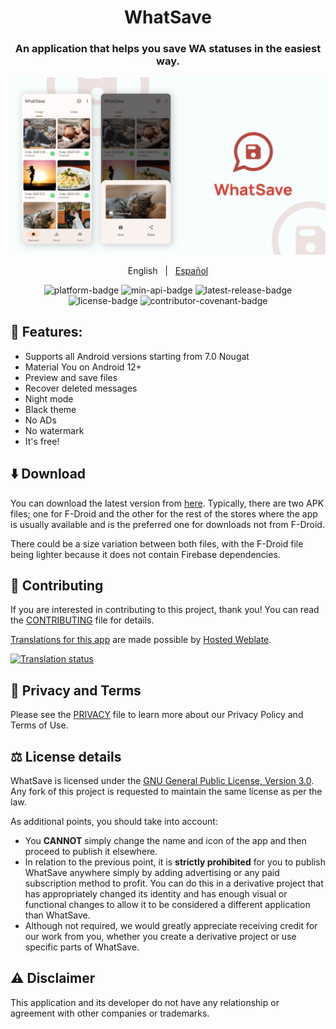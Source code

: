 <div style="text-align: center;">

# WhatSave

### An application that helps you save WA statuses in the easiest way.

![Screenshots](./art/art.jpg?raw=true)

English
&nbsp;&nbsp;|&nbsp;&nbsp;
[Español](README-es.md)

<p style="text-align: center;">
  <a href="https://github.com/mardous/WhatSave" style="text-decoration:none" aria-label="Platform: Android">
    <img src="https://img.shields.io/badge/Platform-Android-green.svg" alt="platform-badge">
  </a>
  <a href="https://github.com/mardous/WhatSave" style="text-decoration:none" aria-label="Min API: 21">
    <img src="https://img.shields.io/badge/Min_API-24-yellow.svg" alt="min-api-badge">
  </a>
  <a href="https://github.com/mardous/WhatSave/releases/latest" style="text-decoration:none" aria-label="Latest Release">
    <img src="https://img.shields.io/github/v/release/mardous/WhatSave" alt="latest-release-badge">
  </a>
  <a href="https://github.com/mardous/WhatSave/blob/master/LICENSE.md" style="text-decoration:none" aria-label="License: GPL v3">
    <img src="https://img.shields.io/github/license/mardous/WhatSave?color=blue" alt="license-badge">
  </a>
  <a href="https://github.com/mardous/WhatSave/blob/master/CODE_OF_CONDUCT.md" style="text-decoration:none" aria-label="Code of Conduct">
    <img src="https://img.shields.io/badge/Contributor_Covenant-2.1-4baaaa.svg" alt="contributor-covenant-badge">
  </a>
</p>

</div>

## 📃 Features:

* Supports all Android versions starting from 7.0 Nougat
* Material You on Android 12+
* Preview and save files
* Recover deleted messages
* Night mode
* Black theme
* No ADs
* No watermark
* It's free!

## ⬇️ Download
You can download the latest version from [here](https://github.com/mardous/WhatSave/releases/latest).
Typically, there are two APK files; one for F-Droid and the other for the rest of the stores where
the app is usually available and is the preferred one for downloads not from F-Droid.

There could be a size variation between both files, with the F-Droid file being lighter because it
does not contain Firebase dependencies.

## 🤝 Contributing
If you are interested in contributing to this project, thank you! You can read the [CONTRIBUTING](CONTRIBUTING.md) file for details.

[Translations for this app](https://hosted.weblate.org/projects/whatsave/) are made possible by [Hosted Weblate](https://hosted.weblate.org/about/).

[![Translation status](https://hosted.weblate.org/widget/whatsave/multi-green.svg)](https://hosted.weblate.org/engage/whatsave/)

## 🔏 Privacy and Terms
Please see the [PRIVACY](PRIVACY.md) file to learn more about our Privacy Policy and Terms of Use.

## ⚖️ License details
WhatSave is licensed under the [GNU General Public License, Version 3.0](LICENSE.md). Any fork of
this project is requested to maintain the same license as per the law.

As additional points, you should take into account:
- You **CANNOT** simply change the name and icon of the app and then proceed to publish it elsewhere.
- In relation to the previous point, it is **strictly prohibited** for you to publish WhatSave anywhere
simply by adding advertising or any paid subscription method to profit. You can do this in a derivative project
that has appropriately changed its identity and has enough visual or functional changes to allow it to be
considered a different application than WhatSave.
- Although not required, we would greatly appreciate receiving credit for our work from you, whether
you create a derivative project or use specific parts of WhatSave.

## ⚠️ Disclaimer
This application and its developer do not have any relationship or agreement with other companies or trademarks.
